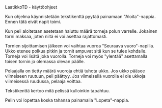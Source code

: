 LaatikkoTD - käyttöohjeet

Kun ohjelma käynnistetään tekstikenttä pyytää painamaan "Aloita"-nappia. Ennen tätä eivät napit toimi.

Kun peli aloitetaan asetetaan haluttu määrä torneja polun varrelle. Jokainen torni maksaa, joten niitä ei voi asettaa
rajattomasti.

Tornien sijoittamisen jälkeen voi vaihtaa vuoroa "Seuraava vuoro"-napilla. Ukko etenee polkua pitkin ja tornit ampuvat
sitä kun se tulee kohdalle. Torneja voi lisätä joka vuorolla. Torneja voi myös "ylentää" asettamalla toisen tornin jo
olemassa olevan päälle.

Pelaajalla on tietty määrä vuoroja ehtiä tuhota ukko. Jos ukko pääsee viimeiseen ruutuun, peli päättyy. Jos viimeisellä
vuorolla ei ole ukkoja viimeisessä ruudussa, pelaaja voittaa.

Tekstikenttä kertoo mitä pelissä kulloinkin tapahtuu.

Pelin voi lopettaa koska tahansa painamalla "Lopeta"-nappia.
